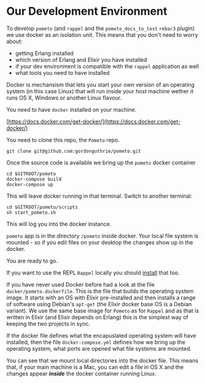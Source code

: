 # Our Development Environment

To develop `pometo` (and `rappel` and the `pometo_docs_to_test` `rebar3` plugin) we use docker as an isolation unit. This means that you don't need to worry about:

* getting Erlang installed
* which version of Erlang and Elixir you have installed
* if your dev environment is compatible with the `rappel` application as well
* what tools you need to have installed

Docker is mechansism that lets you start your own version of an operating system (in this case Linux) that will run inside your host machine wether it runs OS X, Windows or another Linux flavour.

You need to have `docker` installed on your machine.

[https://docs.docker.com/get-docker/](https://docs.docker.com/get-docker/)

You need to clone this repo, the `Pometo` repo.

`git clone git@github.com:gordonguthrie/pometo.git`

Once the source code is available we bring up the `pometo` docker container

```
cd $GITROOT/pometo
docker-compose build
docker-compose up
```

This will leave docker running in that terminal. Switch to another terminal:

```
cd $GITROOT/pometo/scripts
sh start_pometo.sh
```

This will log you into the docker instance.

`pometo` app is in the directory `/pometo` inside docker. Your local file system is mounted - so if you edit files on your desktop the changes show up in the docker.

You are ready to go.

If you want to use the REPL `Rappel` locally you should [install](https://github.com/gordonguthrie/rappel/blob/master/README.md) that too.

If you have never used Docker before had a look at the file `docker/pometo.dockerfile`. This is the file that builds the operating system image. It starts with an OS with Elixir pre-installed and then installs a range of software using Debian's `apt-get` (the Elixir docker base OS is a Debian variant). We use the same base image for `Pometo` as for `Rappel` and as that is written in Elixir (and Elixir depends on Erlang) this is the simplest way of keeping the two projects in sync.

If the docker file defines what the encapuslated operating system will have installed, then the file `docker-compose.yml` defines how we bring up the operating system, what ports are opened what file systems are mounted.

You can see that we mount local directories into the docker file. This means that, if your main machine is a Mac, you can edit a file in OS X and the changes appear ***inside*** the docker container running Linux.
